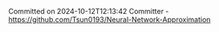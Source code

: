 Committed on 2024-10-12T12:13:42 
Committer - https://github.com/Tsun0193/Neural-Network-Approximation